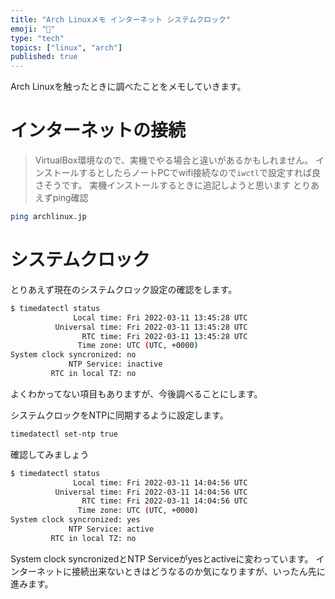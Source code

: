 ```yaml
---
title: "Arch Linuxメモ インターネット システムクロック"
emoji: "🔖"
type: "tech"
topics: ["linux", "arch"]
published: true
---
```


Arch Linuxを触ったときに調べたことをメモしていきます。

# インターネットの接続
> VirtualBox環境なので、実機でやる場合と違いがあるかもしれません。
> インストールするとしたらノートPCでwifi接続なので`iwctl`で設定すれば良さそうです。
> 実機インストールするときに追記しようと思います
とりあえずping確認
```sh
ping archlinux.jp
```

# システムクロック
とりあえず現在のシステムクロック設定の確認をします。
```sh
$ timedatectl status
              Local time: Fri 2022-03-11 13:45:28 UTC
          Universal time: Fri 2022-03-11 13:45:28 UTC
                RTC time: Fri 2022-03-11 13:45:28 UTC
               Time zone: UTC (UTC, +0000)
System clock syncronized: no
             NTP Service: inactive
         RTC in local TZ: no 
```
よくわかってない項目もありますが、今後調べることにします。

システムクロックをNTPに同期するように設定します。
```sh
timedatectl set-ntp true
```
確認してみましょう
```sh
$ timedatectl status
              Local time: Fri 2022-03-11 14:04:56 UTC
          Universal time: Fri 2022-03-11 14:04:56 UTC
                RTC time: Fri 2022-03-11 14:04:56 UTC
               Time zone: UTC (UTC, +0000)
System clock syncronized: yes
             NTP Service: active
         RTC in local TZ: no 
```
System clock syncronizedとNTP Serviceがyesとactiveに変わっています。
インターネットに接続出来ないときはどうなるのか気になりますが、いったん先に進みます。